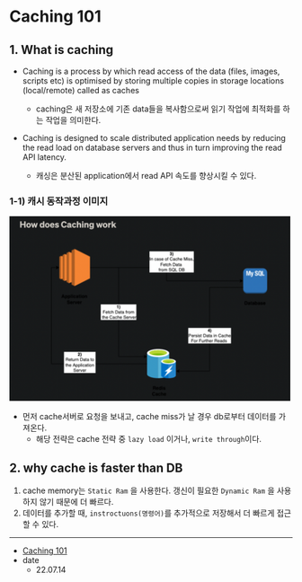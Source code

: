 # Caching 101

## 1. What is caching

* Caching is a process by which read access of the data (files, images, scripts etc) is optimised by storing multiple copies in storage locations (local/remote) called as caches
  * caching은 새 저장소에 기존 data들을 복사함으로써 읽기 작업에 최적화를 하는 작업을 의미한다.

*  Caching is designed to scale distributed application needs by reducing the read load on database servers and thus in turn improving the read API latency.
   * 캐싱은 분산된 application에서 read API 속도를 향상시킬 수 있다.

### 1-1) 캐시 동작과정 이미지

<img width=500 src="./images/Caching-101_1.png">

* 먼저 cache서버로 요청을 보내고, cache miss가 날 경우 db로부터 데이터를 가져온다.
  * 해당 전략은 cache 전략 중 `lazy load` 이거나, `write through`이다.

## 2. why cache is faster than DB

1. cache memory는 `Static Ram` 을 사용한다. 갱신이 필요한 `Dynamic Ram` 을 사용하지 않기 때문에 더 빠르다.
2. 데이터를 추가할 때, `instroctuons(명령어)`를 추가적으로 저장해서 더 빠르게 접근할 수 있다.

<hr/>

* [Caching 101](https://blog.devgenius.io/caching-101-634ef4f8ed1b)
* date
  * 22.07.14

